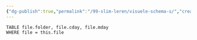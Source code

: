 ```yaml
---
{"dg-publish":true,"permalink":"/99-slim-leren/visuele-schema-s/","created":"2025-03-13T10:17:52.924+01:00","updated":"2025-03-13T11:19:08.332+01:00"}
---
```


``` dataview
TABLE file.folder, file.cday, file.mday
WHERE file = this.file
```
<style> .container {font-family: sans-serif; text-align: center;} .button-wrapper button {z-index: 1;height: 40px; width: 100px; margin: 10px;padding: 5px;} .excalidraw .App-menu_top .buttonList { display: flex;} .excalidraw-wrapper { height: 800px; margin: 50px; position: relative;} :root[dir="ltr"] .excalidraw .layer-ui__wrapper .zen-mode-transition.App-menu_bottom--transition-left {transform: none;} </style><script src="https://cdn.jsdelivr.net/npm/react@17/umd/react.production.min.js"></script><script src="https://cdn.jsdelivr.net/npm/react-dom@17/umd/react-dom.production.min.js"></script><script type="text/javascript" src="https://cdn.jsdelivr.net/npm/@excalidraw/excalidraw@0/dist/excalidraw.production.min.js"></script><div id="Drawing_2025-03-13_1020.38.excalidraw.md1"></div><script>(function(){const InitialData={"type":"excalidraw","version":2,"source":"https://github.com/zsviczian/obsidian-excalidraw-plugin/releases/tag/2.8.3","elements":[{"id":"ElZB5f3x4llQ-mODspaz1","type":"line","x":-418.5,"y":-240.59375,"width":800,"height":8,"angle":0,"strokeColor":"#1e1e1e","backgroundColor":"transparent","fillStyle":"solid","strokeWidth":2,"strokeStyle":"solid","roughness":1,"opacity":100,"groupIds":[],"frameId":null,"index":"a0","roundness":{"type":2},"seed":885274155,"version":149,"versionNonce":20077509,"isDeleted":false,"boundElements":null,"updated":1741857744756,"link":null,"locked":false,"points":[[0,0],[800,8]],"lastCommittedPoint":null,"startBinding":null,"endBinding":null,"startArrowhead":null,"endArrowhead":null},{"id":"aMv6GolJ0O2Vq8wg04HEv","type":"line","x":-335.5,"y":-239.59375,"width":3,"height":56,"angle":0,"strokeColor":"#1e1e1e","backgroundColor":"transparent","fillStyle":"solid","strokeWidth":2,"strokeStyle":"solid","roughness":1,"opacity":100,"groupIds":[],"frameId":null,"index":"a1","roundness":{"type":2},"seed":1616681765,"version":16,"versionNonce":1214473765,"isDeleted":false,"boundElements":null,"updated":1741857765124,"link":null,"locked":false,"points":[[0,0],[-3,-56]],"lastCommittedPoint":null,"startBinding":null,"endBinding":null,"startArrowhead":null,"endArrowhead":null},{"id":"gs_4dFq6Kgf_EiS15-rbx","type":"line","x":-200.5,"y":-236.59375,"width":2,"height":78,"angle":0,"strokeColor":"#1e1e1e","backgroundColor":"transparent","fillStyle":"solid","strokeWidth":2,"strokeStyle":"solid","roughness":1,"opacity":100,"groupIds":[],"frameId":null,"index":"a2","roundness":{"type":2},"seed":96295301,"version":33,"versionNonce":1515796299,"isDeleted":false,"boundElements":null,"updated":1741857771024,"link":null,"locked":false,"points":[[0,0],[-2,-78]],"lastCommittedPoint":null,"startBinding":null,"endBinding":null,"startArrowhead":null,"endArrowhead":null},{"id":"n0H9KME-GVTWUby5y_TR5","type":"line","x":16.5,"y":-236.59375,"width":1,"height":47,"angle":0,"strokeColor":"#1e1e1e","backgroundColor":"transparent","fillStyle":"solid","strokeWidth":2,"strokeStyle":"solid","roughness":1,"opacity":100,"groupIds":[],"frameId":null,"index":"a3","roundness":{"type":2},"seed":2020218347,"version":22,"versionNonce":299564747,"isDeleted":false,"boundElements":null,"updated":1741857775124,"link":null,"locked":false,"points":[[0,0],[-1,-47]],"lastCommittedPoint":null,"startBinding":null,"endBinding":null,"startArrowhead":null,"endArrowhead":null},{"id":"DMqW-SEkgPmnFFIGJa0aI","type":"line","x":190.5,"y":-232.59375,"width":3,"height":86,"angle":0,"strokeColor":"#1e1e1e","backgroundColor":"transparent","fillStyle":"solid","strokeWidth":2,"strokeStyle":"solid","roughness":1,"opacity":100,"groupIds":[],"frameId":null,"index":"a4","roundness":{"type":2},"seed":2068245867,"version":82,"versionNonce":610607371,"isDeleted":false,"boundElements":null,"updated":1741857782124,"link":null,"locked":false,"points":[[0,0],[-3,-86]],"lastCommittedPoint":null,"startBinding":null,"endBinding":null,"startArrowhead":null,"endArrowhead":null},{"id":"mm4Q3yT8Cr6cUrhJzGjYT","type":"line","x":333.5,"y":-233.59375,"width":3,"height":114,"angle":0,"strokeColor":"#1e1e1e","backgroundColor":"transparent","fillStyle":"solid","strokeWidth":2,"strokeStyle":"solid","roughness":1,"opacity":100,"groupIds":[],"frameId":null,"index":"a5","roundness":{"type":2},"seed":1959970731,"version":54,"versionNonce":124146315,"isDeleted":false,"boundElements":null,"updated":1741857785825,"link":null,"locked":false,"points":[[0,0],[-3,-114]],"lastCommittedPoint":null,"startBinding":null,"endBinding":null,"startArrowhead":null,"endArrowhead":null},{"id":"NoMp_XJcno2FdDnA7lvRu","type":"arrow","x":379.5,"y":-231.59375,"width":20,"height":0,"angle":0,"strokeColor":"#1e1e1e","backgroundColor":"transparent","fillStyle":"solid","strokeWidth":2,"strokeStyle":"solid","roughness":1,"opacity":100,"groupIds":[],"frameId":null,"index":"a7","roundness":{"type":2},"seed":979284651,"version":12,"versionNonce":1693546091,"isDeleted":false,"boundElements":null,"updated":1741857813541,"link":null,"locked":false,"points":[[0,0],[20,0]],"lastCommittedPoint":null,"startBinding":null,"endBinding":null,"startArrowhead":null,"endArrowhead":"arrow","elbowed":false},{"id":"VODS1s5f","type":"text","x":-367.5,"y":-322.59375,"width":60.719940185546875,"height":25,"angle":0,"strokeColor":"#1e1e1e","backgroundColor":"transparent","fillStyle":"solid","strokeWidth":2,"strokeStyle":"solid","roughness":1,"opacity":100,"groupIds":[],"frameId":null,"index":"a9","roundness":null,"seed":414068549,"version":26,"versionNonce":1742741995,"isDeleted":false,"boundElements":null,"updated":1741857875824,"link":null,"locked":false,"text":"stap 1","rawText":"stap 1","fontSize":20,"fontFamily":5,"textAlign":"left","verticalAlign":"top","containerId":null,"originalText":"stap 1","autoResize":true,"lineHeight":1.25},{"id":"JbuYMb56","type":"text","x":-243.85997009277344,"y":-351.09375,"width":66.17994689941406,"height":25,"angle":0,"strokeColor":"#1e1e1e","backgroundColor":"transparent","fillStyle":"solid","strokeWidth":2,"strokeStyle":"solid","roughness":1,"opacity":100,"groupIds":[],"frameId":null,"index":"aB","roundness":null,"seed":643515851,"version":32,"versionNonce":638441323,"isDeleted":false,"boundElements":[],"updated":1741857917706,"link":null,"locked":false,"text":"stap 2","rawText":"stap 2","fontSize":20,"fontFamily":5,"textAlign":"left","verticalAlign":"top","containerId":null,"originalText":"stap 2","autoResize":true,"lineHeight":1.25},{"id":"Z4ZeOHoW","type":"text","x":-18.859970092773438,"y":-318.09375,"width":64.33993530273438,"height":25,"angle":0,"strokeColor":"#1e1e1e","backgroundColor":"transparent","fillStyle":"solid","strokeWidth":2,"strokeStyle":"solid","roughness":1,"opacity":100,"groupIds":[],"frameId":null,"index":"aD","roundness":null,"seed":1390622181,"version":39,"versionNonce":649387589,"isDeleted":false,"boundElements":[],"updated":1741857922739,"link":null,"locked":false,"text":"stap 3","rawText":"stap 3","fontSize":20,"fontFamily":5,"textAlign":"left","verticalAlign":"top","containerId":null,"originalText":"stap 3","autoResize":true,"lineHeight":1.25},{"id":"N90xvrM2","type":"text","x":151.14002990722656,"y":-356.09375,"width":63.87992858886719,"height":25,"angle":0,"strokeColor":"#1e1e1e","backgroundColor":"transparent","fillStyle":"solid","strokeWidth":2,"strokeStyle":"solid","roughness":1,"opacity":100,"groupIds":[],"frameId":null,"index":"aF","roundness":null,"seed":260766059,"version":45,"versionNonce":1691006731,"isDeleted":false,"boundElements":[],"updated":1741857930123,"link":null,"locked":false,"text":"stap 4","rawText":"stap 4","fontSize":20,"fontFamily":5,"textAlign":"left","verticalAlign":"top","containerId":null,"originalText":"stap 4","autoResize":true,"lineHeight":1.25},{"id":"7HD0UzXm","type":"text","x":297.14002990722656,"y":-380.09375,"width":64.53993225097656,"height":25,"angle":0,"strokeColor":"#1e1e1e","backgroundColor":"transparent","fillStyle":"solid","strokeWidth":2,"strokeStyle":"solid","roughness":1,"opacity":100,"groupIds":[],"frameId":null,"index":"aH","roundness":null,"seed":1840304075,"version":42,"versionNonce":272046245,"isDeleted":false,"boundElements":[],"updated":1741857943276,"link":null,"locked":false,"text":"stap 5","rawText":"stap 5","fontSize":20,"fontFamily":5,"textAlign":"left","verticalAlign":"top","containerId":null,"originalText":"stap 5","autoResize":true,"lineHeight":1.25},{"id":"jO2MHjgP","type":"text","x":-410.5,"y":-217.59375,"width":197.37982177734375,"height":25,"angle":0,"strokeColor":"#1e1e1e","backgroundColor":"transparent","fillStyle":"solid","strokeWidth":2,"strokeStyle":"solid","roughness":1,"opacity":100,"groupIds":[],"frameId":null,"index":"aJ","roundness":null,"seed":2108355429,"version":26,"versionNonce":1184980677,"isDeleted":false,"boundElements":null,"updated":1741858433577,"link":null,"locked":false,"text":"tijdlijn: eerst en dan","rawText":"tijdlijn: eerst en dan","fontSize":20,"fontFamily":5,"textAlign":"left","verticalAlign":"top","containerId":null,"originalText":"tijdlijn: eerst en dan","autoResize":true,"lineHeight":1.25},{"id":"yJheRbMR7kzxA9UC6064B","type":"ellipse","x":-378.5,"y":-135.59375,"width":166,"height":162,"angle":0,"strokeColor":"#1e1e1e","backgroundColor":"transparent","fillStyle":"solid","strokeWidth":2,"strokeStyle":"solid","roughness":1,"opacity":100,"groupIds":[],"frameId":null,"index":"aK","roundness":{"type":2},"seed":1940169701,"version":103,"versionNonce":1490868939,"isDeleted":false,"boundElements":null,"updated":1741857969042,"link":null,"locked":false},{"id":"JJvx6Yp42t0oNmbIh6sSs","type":"ellipse","x":-291.5,"y":-136.59375,"width":166,"height":162,"angle":0,"strokeColor":"#1e1e1e","backgroundColor":"transparent","fillStyle":"solid","strokeWidth":2,"strokeStyle":"solid","roughness":1,"opacity":100,"groupIds":[],"frameId":null,"index":"aL","roundness":{"type":2},"seed":245462565,"version":155,"versionNonce":27761131,"isDeleted":false,"boundElements":[],"updated":1741857979341,"link":null,"locked":false},{"id":"mTATrVQV","type":"text","x":-331.5,"y":48.40625,"width":128.09988403320312,"height":75,"angle":0,"strokeColor":"#1e1e1e","backgroundColor":"transparent","fillStyle":"solid","strokeWidth":2,"strokeStyle":"solid","roughness":1,"opacity":100,"groupIds":[],"frameId":null,"index":"aM","roundness":null,"seed":468998955,"version":53,"versionNonce":187137099,"isDeleted":false,"boundElements":null,"updated":1741858382452,"link":null,"locked":false,"text":"venn diagram:\ngelijk en\nverschillend","rawText":"venn diagram: gelijk en verschillend","fontSize":20,"fontFamily":5,"textAlign":"left","verticalAlign":"top","containerId":null,"originalText":"venn diagram: gelijk en verschillend","autoResize":false,"lineHeight":1.25},{"id":"7UPzc1JG","type":"text","x":-332.5,"y":-58.59375,"width":12,"height":25,"angle":0,"strokeColor":"#1e1e1e","backgroundColor":"transparent","fillStyle":"solid","strokeWidth":2,"strokeStyle":"solid","roughness":1,"opacity":100,"groupIds":[],"frameId":null,"index":"aN","roundness":null,"seed":868427051,"version":4,"versionNonce":2013139211,"isDeleted":false,"boundElements":null,"updated":1741858012320,"link":null,"locked":false,"text":"a","rawText":"a","fontSize":20,"fontFamily":5,"textAlign":"left","verticalAlign":"top","containerId":null,"originalText":"a","autoResize":true,"lineHeight":1.25},{"id":"N36SQjpf","type":"text","x":-176.5,"y":-50.59375,"width":12,"height":25,"angle":0,"strokeColor":"#1e1e1e","backgroundColor":"transparent","fillStyle":"solid","strokeWidth":2,"strokeStyle":"solid","roughness":1,"opacity":100,"groupIds":[],"frameId":null,"index":"aO","roundness":null,"seed":1479510603,"version":4,"versionNonce":716900907,"isDeleted":false,"boundElements":null,"updated":1741858021683,"link":null,"locked":false,"text":"b","rawText":"b","fontSize":20,"fontFamily":5,"textAlign":"left","verticalAlign":"top","containerId":null,"originalText":"b","autoResize":true,"lineHeight":1.25},{"id":"vf618yZw","type":"text","x":-250.5,"y":-86.59375,"width":12,"height":25,"angle":0,"strokeColor":"#1e1e1e","backgroundColor":"transparent","fillStyle":"solid","strokeWidth":2,"strokeStyle":"solid","roughness":1,"opacity":100,"groupIds":[],"frameId":null,"index":"aP","roundness":null,"seed":1019591013,"version":6,"versionNonce":1210858053,"isDeleted":false,"boundElements":null,"updated":1741858033681,"link":null,"locked":false,"text":"a","rawText":"a","fontSize":20,"fontFamily":5,"textAlign":"left","verticalAlign":"top","containerId":null,"originalText":"a","autoResize":true,"lineHeight":1.25},{"id":"v6jPzrWm","type":"text","x":-266.5,"y":-55.59375,"width":21.259979248046875,"height":25,"angle":0,"strokeColor":"#1e1e1e","backgroundColor":"transparent","fillStyle":"solid","strokeWidth":2,"strokeStyle":"solid","roughness":1,"opacity":100,"groupIds":[],"frameId":null,"index":"aQ","roundness":null,"seed":429304229,"version":12,"versionNonce":973527173,"isDeleted":false,"boundElements":null,"updated":1741858053492,"link":null,"locked":false,"text":"en","rawText":"en","fontSize":20,"fontFamily":5,"textAlign":"left","verticalAlign":"top","containerId":null,"originalText":"en","autoResize":true,"lineHeight":1.25},{"id":"sMusfrwt","type":"text","x":-253.5,"y":-19.59375,"width":22,"height":25,"angle":0,"strokeColor":"#1e1e1e","backgroundColor":"transparent","fillStyle":"solid","strokeWidth":2,"strokeStyle":"solid","roughness":1,"opacity":100,"groupIds":[],"frameId":null,"index":"aR","roundness":null,"seed":204215371,"version":7,"versionNonce":646375083,"isDeleted":false,"boundElements":null,"updated":1741858049659,"link":null,"locked":false,"text":"b","rawText":"b","fontSize":20,"fontFamily":5,"textAlign":"left","verticalAlign":"top","containerId":null,"originalText":"b","autoResize":false,"lineHeight":1.25},{"id":"gHy1-JvJ1Zra0R6bXMB5p","type":"line","x":112.5,"y":-125.59375,"width":244,"height":2,"angle":0,"strokeColor":"#1e1e1e","backgroundColor":"transparent","fillStyle":"solid","strokeWidth":2,"strokeStyle":"solid","roughness":1,"opacity":100,"groupIds":[],"frameId":null,"index":"aS","roundness":{"type":2},"seed":1748223883,"version":127,"versionNonce":1689424965,"isDeleted":false,"boundElements":null,"updated":1741858087392,"link":null,"locked":false,"points":[[0,0],[128,1],[244,2]],"lastCommittedPoint":null,"startBinding":null,"endBinding":null,"startArrowhead":null,"endArrowhead":null},{"id":"lAo6XKXS6fopJJiWhDVXt","type":"line","x":231.5,"y":-123.59375,"width":0,"height":205,"angle":0,"strokeColor":"#1e1e1e","backgroundColor":"transparent","fillStyle":"solid","strokeWidth":2,"strokeStyle":"solid","roughness":1,"opacity":100,"groupIds":[],"frameId":null,"index":"aT","roundness":{"type":2},"seed":1212269477,"version":74,"versionNonce":236292229,"isDeleted":false,"boundElements":null,"updated":1741858093840,"link":null,"locked":false,"points":[[0,0],[0,205]],"lastCommittedPoint":null,"startBinding":null,"endBinding":null,"startArrowhead":null,"endArrowhead":null},{"id":"20iOGgS6","type":"text","x":154.5,"y":-147.59375,"width":38.13996887207031,"height":25,"angle":0,"strokeColor":"#1e1e1e","backgroundColor":"transparent","fillStyle":"solid","strokeWidth":2,"strokeStyle":"solid","roughness":1,"opacity":100,"groupIds":[],"frameId":null,"index":"aU","roundness":null,"seed":1128983787,"version":7,"versionNonce":105968517,"isDeleted":false,"boundElements":null,"updated":1741858112376,"link":null,"locked":false,"text":"niet","rawText":"niet","fontSize":20,"fontFamily":5,"textAlign":"left","verticalAlign":"top","containerId":null,"originalText":"niet","autoResize":true,"lineHeight":1.25},{"id":"kWZWdaiy","type":"text","x":292.5,"y":-149.59375,"width":29.0999755859375,"height":25,"angle":0,"strokeColor":"#1e1e1e","backgroundColor":"transparent","fillStyle":"solid","strokeWidth":2,"strokeStyle":"solid","roughness":1,"opacity":100,"groupIds":[],"frameId":null,"index":"aX","roundness":null,"seed":1278303877,"version":6,"versionNonce":2062674283,"isDeleted":false,"boundElements":null,"updated":1741858121608,"link":null,"locked":false,"text":"wel","rawText":"wel","fontSize":20,"fontFamily":5,"textAlign":"left","verticalAlign":"top","containerId":null,"originalText":"wel","autoResize":true,"lineHeight":1.25},{"id":"OAAYH38c","type":"text","x":136.5,"y":88.40625,"width":213.1798095703125,"height":25,"angle":0,"strokeColor":"#1e1e1e","backgroundColor":"transparent","fillStyle":"solid","strokeWidth":2,"strokeStyle":"solid","roughness":1,"opacity":100,"groupIds":[],"frameId":null,"index":"aY","roundness":null,"seed":57115659,"version":27,"versionNonce":1453822475,"isDeleted":false,"boundElements":null,"updated":1741858402302,"link":null,"locked":false,"text":"T-kaart: welles nietes","rawText":"T-kaart: welles nietes","fontSize":20,"fontFamily":5,"textAlign":"left","verticalAlign":"top","containerId":null,"originalText":"T-kaart: welles nietes","autoResize":true,"lineHeight":1.25},{"id":"aI1fRU3FKuM7IyY-6ELR-","type":"arrow","x":-366.5,"y":323.40625,"width":712,"height":3,"angle":0,"strokeColor":"#1e1e1e","backgroundColor":"transparent","fillStyle":"solid","strokeWidth":2,"strokeStyle":"solid","roughness":1,"opacity":100,"groupIds":[],"frameId":null,"index":"aa","roundness":{"type":2},"seed":1643990059,"version":130,"versionNonce":1292809931,"isDeleted":false,"boundElements":null,"updated":1741858167176,"link":null,"locked":false,"points":[[0,0],[712,3]],"lastCommittedPoint":null,"startBinding":null,"endBinding":null,"startArrowhead":null,"endArrowhead":"arrow","elbowed":false},{"id":"HejSiabGj2FIKTumb5Xlo","type":"line","x":-307.5,"y":229.40625,"width":90,"height":98,"angle":0,"strokeColor":"#1e1e1e","backgroundColor":"transparent","fillStyle":"solid","strokeWidth":2,"strokeStyle":"solid","roughness":1,"opacity":100,"groupIds":[],"frameId":null,"index":"ab","roundness":{"type":2},"seed":121873771,"version":63,"versionNonce":1418550117,"isDeleted":false,"boundElements":null,"updated":1741858177392,"link":null,"locked":false,"points":[[0,0],[90,98]],"lastCommittedPoint":null,"startBinding":null,"endBinding":null,"startArrowhead":null,"endArrowhead":null},{"id":"OkkzjRy_urBIuMkCn1kIK","type":"line","x":-148.24805254898968,"y":228.78733612071724,"width":90,"height":98,"angle":0,"strokeColor":"#1e1e1e","backgroundColor":"transparent","fillStyle":"solid","strokeWidth":2,"strokeStyle":"solid","roughness":1,"opacity":100,"groupIds":[],"frameId":null,"index":"ac","roundness":{"type":2},"seed":984971653,"version":108,"versionNonce":645596875,"isDeleted":false,"boundElements":[],"updated":1741858234276,"link":null,"locked":false,"points":[[0,0],[90,98]],"lastCommittedPoint":null,"startBinding":null,"endBinding":null,"startArrowhead":null,"endArrowhead":null},{"id":"HrD2UoheiaH7OX2kRLCwk","type":"line","x":-9.248052548989676,"y":224.78733612071724,"width":90,"height":98,"angle":0,"strokeColor":"#1e1e1e","backgroundColor":"transparent","fillStyle":"solid","strokeWidth":2,"strokeStyle":"solid","roughness":1,"opacity":100,"groupIds":[],"frameId":null,"index":"ad","roundness":{"type":2},"seed":868010917,"version":87,"versionNonce":951513611,"isDeleted":false,"boundElements":[],"updated":1741858208991,"link":null,"locked":false,"points":[[0,0],[90,98]],"lastCommittedPoint":null,"startBinding":null,"endBinding":null,"startArrowhead":null,"endArrowhead":null},{"id":"QX5pu25RxxCINKa2ZjjB5","type":"line","x":172.75194745101032,"y":227.78733612071724,"width":90,"height":98,"angle":0,"strokeColor":"#1e1e1e","backgroundColor":"transparent","fillStyle":"solid","strokeWidth":2,"strokeStyle":"solid","roughness":1,"opacity":100,"groupIds":[],"frameId":null,"index":"ae","roundness":{"type":2},"seed":100651461,"version":82,"versionNonce":1956596139,"isDeleted":false,"boundElements":[],"updated":1741858200227,"link":null,"locked":false,"points":[[0,0],[90,98]],"lastCommittedPoint":null,"startBinding":null,"endBinding":null,"startArrowhead":null,"endArrowhead":null},{"id":"-vkP0NN_Tsq2fFNP831SN","type":"line","x":-215.5,"y":328.40625,"width":97,"height":83,"angle":0,"strokeColor":"#1e1e1e","backgroundColor":"transparent","fillStyle":"solid","strokeWidth":2,"strokeStyle":"solid","roughness":1,"opacity":100,"groupIds":[],"frameId":null,"index":"af","roundness":{"type":2},"seed":250522309,"version":78,"versionNonce":1828236485,"isDeleted":false,"boundElements":null,"updated":1741858269243,"link":null,"locked":false,"points":[[0,0],[-97,83]],"lastCommittedPoint":null,"startBinding":null,"endBinding":null,"startArrowhead":null,"endArrowhead":null},{"id":"MEVmjQqGbBSbEOAguqe1P","type":"line","x":-55.99537411986854,"y":325.8783810023219,"width":97,"height":83,"angle":0,"strokeColor":"#1e1e1e","backgroundColor":"transparent","fillStyle":"solid","strokeWidth":2,"strokeStyle":"solid","roughness":1,"opacity":100,"groupIds":[],"frameId":null,"index":"ag","roundness":{"type":2},"seed":1668138725,"version":95,"versionNonce":1813991691,"isDeleted":false,"boundElements":[],"updated":1741858308226,"link":null,"locked":false,"points":[[0,0],[-97,83]],"lastCommittedPoint":null,"startBinding":null,"endBinding":null,"startArrowhead":null,"endArrowhead":null},{"id":"VU8sYXwslhzTq5RocSWpl","type":"line","x":80.00462588013147,"y":328.8783810023219,"width":97,"height":83,"angle":0,"strokeColor":"#1e1e1e","backgroundColor":"transparent","fillStyle":"solid","strokeWidth":2,"strokeStyle":"solid","roughness":1,"opacity":100,"groupIds":[],"frameId":null,"index":"ah","roundness":{"type":2},"seed":48228811,"version":98,"versionNonce":268419877,"isDeleted":false,"boundElements":[],"updated":1741858301192,"link":null,"locked":false,"points":[[0,0],[-97,83]],"lastCommittedPoint":null,"startBinding":null,"endBinding":null,"startArrowhead":null,"endArrowhead":null},{"id":"PNsa-G6VPhwOQ4BZ-V_hS","type":"line","x":264.00462588013147,"y":325.8783810023219,"width":97,"height":83,"angle":0,"strokeColor":"#1e1e1e","backgroundColor":"transparent","fillStyle":"solid","strokeWidth":2,"strokeStyle":"solid","roughness":1,"opacity":100,"groupIds":[],"frameId":null,"index":"ai","roundness":{"type":2},"seed":1753061803,"version":92,"versionNonce":2076601093,"isDeleted":false,"boundElements":[],"updated":1741858289874,"link":null,"locked":false,"points":[[0,0],[-97,83]],"lastCommittedPoint":null,"startBinding":null,"endBinding":null,"startArrowhead":null,"endArrowhead":null},{"id":"7WgbQnok","type":"text","x":-355.5,"y":437.40625,"width":348.2996520996094,"height":25,"angle":0,"strokeColor":"#1e1e1e","backgroundColor":"transparent","fillStyle":"solid","strokeWidth":2,"strokeStyle":"solid","roughness":1,"opacity":100,"groupIds":[],"frameId":null,"index":"aj","roundness":null,"seed":939912325,"version":38,"versionNonce":2124058475,"isDeleted":false,"boundElements":null,"updated":1741858350274,"link":null,"locked":false,"text":"visgraatdiagram: oorzaken en gevolg","rawText":"visgraatdiagram: oorzaken en gevolg","fontSize":20,"fontFamily":5,"textAlign":"left","verticalAlign":"top","containerId":null,"originalText":"visgraatdiagram: oorzaken en gevolg","autoResize":true,"lineHeight":1.25},{"id":"cganM7YZbClp306g9n-TM","type":"rectangle","x":-165.5,"y":519.40625,"width":307,"height":48,"angle":0,"strokeColor":"#1e1e1e","backgroundColor":"transparent","fillStyle":"solid","strokeWidth":2,"strokeStyle":"solid","roughness":1,"opacity":100,"groupIds":[],"frameId":null,"index":"am","roundness":{"type":3},"seed":1761785131,"version":117,"versionNonce":1000666987,"isDeleted":false,"boundElements":[{"type":"text","id":"YBW5GR2n"}],"updated":1741858751800,"link":null,"locked":false},{"id":"YBW5GR2n","type":"text","x":-38.66996765136719,"y":530.90625,"width":53.339935302734375,"height":25,"angle":0,"strokeColor":"#1e1e1e","backgroundColor":"transparent","fillStyle":"solid","strokeWidth":2,"strokeStyle":"solid","roughness":1,"opacity":100,"groupIds":[],"frameId":null,"index":"amV","roundness":null,"seed":168541541,"version":8,"versionNonce":320620645,"isDeleted":false,"boundElements":null,"updated":1741858759907,"link":null,"locked":false,"text":"start","rawText":"start","fontSize":20,"fontFamily":5,"textAlign":"center","verticalAlign":"middle","containerId":"cganM7YZbClp306g9n-TM","originalText":"start","autoResize":true,"lineHeight":1.25},{"id":"ogScas84q0Q8811iBbRgg","type":"line","x":-14.5,"y":567.40625,"width":0,"height":51,"angle":0,"strokeColor":"#1e1e1e","backgroundColor":"transparent","fillStyle":"solid","strokeWidth":2,"strokeStyle":"solid","roughness":1,"opacity":100,"groupIds":[],"frameId":null,"index":"an","roundness":{"type":2},"seed":1590215691,"version":34,"versionNonce":663344299,"isDeleted":false,"boundElements":null,"updated":1741858530193,"link":null,"locked":false,"points":[[0,0],[0,51]],"lastCommittedPoint":null,"startBinding":null,"endBinding":null,"startArrowhead":null,"endArrowhead":null},{"id":"Mv63MZ5orhGMXbP6EE_uX","type":"diamond","x":-91.5,"y":614.40625,"width":150,"height":76,"angle":0,"strokeColor":"#1e1e1e","backgroundColor":"transparent","fillStyle":"solid","strokeWidth":2,"strokeStyle":"solid","roughness":1,"opacity":100,"groupIds":[],"frameId":null,"index":"ao","roundness":{"type":2},"seed":73402187,"version":156,"versionNonce":1029560075,"isDeleted":false,"boundElements":[{"type":"text","id":"J2Lgn8yS"}],"updated":1741858759926,"link":null,"locked":false},{"id":"J2Lgn8yS","type":"text","x":-30.009994506835938,"y":639.90625,"width":27.019989013671875,"height":25,"angle":0,"strokeColor":"#1e1e1e","backgroundColor":"transparent","fillStyle":"solid","strokeWidth":2,"strokeStyle":"solid","roughness":1,"opacity":100,"groupIds":[],"frameId":null,"index":"aoV","roundness":null,"seed":1134556101,"version":6,"versionNonce":1775868933,"isDeleted":false,"boundElements":null,"updated":1741858763828,"link":null,"locked":false,"text":"als","rawText":"als","fontSize":20,"fontFamily":5,"textAlign":"center","verticalAlign":"middle","containerId":"Mv63MZ5orhGMXbP6EE_uX","originalText":"als","autoResize":true,"lineHeight":1.25},{"id":"-CCwb5R8463Y367t9CUWQ","type":"line","x":-87.5,"y":654.40625,"width":63,"height":0,"angle":0,"strokeColor":"#1e1e1e","backgroundColor":"transparent","fillStyle":"solid","strokeWidth":2,"strokeStyle":"solid","roughness":1,"opacity":100,"groupIds":[],"frameId":null,"index":"ap","roundness":{"type":2},"seed":1511266571,"version":54,"versionNonce":422814955,"isDeleted":false,"boundElements":null,"updated":1741858601692,"link":null,"locked":false,"points":[[0,0],[-63,0]],"lastCommittedPoint":null,"startBinding":null,"endBinding":null,"startArrowhead":null,"endArrowhead":null},{"id":"dNWBOw49DdQVXNJoIUivD","type":"line","x":-150.5,"y":655.40625,"width":3,"height":82,"angle":0,"strokeColor":"#1e1e1e","backgroundColor":"transparent","fillStyle":"solid","strokeWidth":2,"strokeStyle":"solid","roughness":1,"opacity":100,"groupIds":[],"frameId":null,"index":"aq","roundness":{"type":2},"seed":2028326795,"version":52,"versionNonce":77690827,"isDeleted":false,"boundElements":null,"updated":1741858614308,"link":null,"locked":false,"points":[[0,0],[3,82]],"lastCommittedPoint":null,"startBinding":null,"endBinding":null,"startArrowhead":null,"endArrowhead":null},{"id":"OB3pzQyhjSW6MIMuGxlER","type":"line","x":56.5,"y":656.40625,"width":164,"height":0,"angle":0,"strokeColor":"#1e1e1e","backgroundColor":"transparent","fillStyle":"solid","strokeWidth":2,"strokeStyle":"solid","roughness":1,"opacity":100,"groupIds":[],"frameId":null,"index":"ar","roundness":{"type":2},"seed":279996709,"version":91,"versionNonce":134570309,"isDeleted":false,"boundElements":null,"updated":1741858700627,"link":null,"locked":false,"points":[[0,0],[164,0]],"lastCommittedPoint":null,"startBinding":null,"endBinding":null,"startArrowhead":null,"endArrowhead":null},{"id":"pABhVkmARcLonQZ9exl_h","type":"line","x":221.5,"y":658.40625,"width":0,"height":154,"angle":0,"strokeColor":"#1e1e1e","backgroundColor":"transparent","fillStyle":"solid","strokeWidth":2,"strokeStyle":"solid","roughness":1,"opacity":100,"groupIds":[],"frameId":null,"index":"as","roundness":{"type":2},"seed":1907552421,"version":77,"versionNonce":76337131,"isDeleted":false,"boundElements":null,"updated":1741858707808,"link":null,"locked":false,"points":[[0,0],[0,154]],"lastCommittedPoint":null,"startBinding":null,"endBinding":null,"startArrowhead":null,"endArrowhead":null},{"id":"lOxBZcSzEpIFp7G_8MD2c","type":"rectangle","x":-246.5,"y":743.40625,"width":196,"height":73,"angle":0,"strokeColor":"#1e1e1e","backgroundColor":"transparent","fillStyle":"solid","strokeWidth":2,"strokeStyle":"solid","roughness":1,"opacity":100,"groupIds":[],"frameId":null,"index":"at","roundness":{"type":3},"seed":367106699,"version":98,"versionNonce":1320181541,"isDeleted":false,"boundElements":[{"type":"text","id":"8vgac4i8"}],"updated":1741858782210,"link":null,"locked":false},{"id":"8vgac4i8","type":"text","x":-176.3299789428711,"y":767.40625,"width":55.65995788574219,"height":25,"angle":0,"strokeColor":"#1e1e1e","backgroundColor":"transparent","fillStyle":"solid","strokeWidth":2,"strokeStyle":"solid","roughness":1,"opacity":100,"groupIds":[],"frameId":null,"index":"atV","roundness":null,"seed":266332939,"version":11,"versionNonce":327266277,"isDeleted":false,"boundElements":null,"updated":1741858804322,"link":null,"locked":false,"text":"dan A","rawText":"dan A","fontSize":20,"fontFamily":5,"textAlign":"center","verticalAlign":"middle","containerId":"lOxBZcSzEpIFp7G_8MD2c","originalText":"dan A","autoResize":true,"lineHeight":1.25},{"id":"Bdx139oevL72-KIDNao5I","type":"rectangle","x":60.5,"y":813.40625,"width":323,"height":62,"angle":0,"strokeColor":"#1e1e1e","backgroundColor":"transparent","fillStyle":"solid","strokeWidth":2,"strokeStyle":"solid","roughness":1,"opacity":100,"groupIds":[],"frameId":null,"index":"au","roundness":{"type":3},"seed":1788384971,"version":109,"versionNonce":1206831813,"isDeleted":false,"boundElements":[{"type":"text","id":"Yp91sjed"}],"updated":1741858787542,"link":null,"locked":false},{"id":"Yp91sjed","type":"text","x":193.3200225830078,"y":831.90625,"width":57.359954833984375,"height":25,"angle":0,"strokeColor":"#1e1e1e","backgroundColor":"transparent","fillStyle":"solid","strokeWidth":2,"strokeStyle":"solid","roughness":1,"opacity":100,"groupIds":[],"frameId":null,"index":"auV","roundness":null,"seed":1643369835,"version":9,"versionNonce":897085643,"isDeleted":false,"boundElements":null,"updated":1741858815662,"link":null,"locked":false,"text":"dan B","rawText":"dan B","fontSize":20,"fontFamily":5,"textAlign":"center","verticalAlign":"middle","containerId":"Bdx139oevL72-KIDNao5I","originalText":"dan B","autoResize":true,"lineHeight":1.25},{"id":"4i1DtzMx","type":"text","x":-132.5,"y":632.40625,"width":20.55999755859375,"height":25,"angle":0,"strokeColor":"#1e1e1e","backgroundColor":"transparent","fillStyle":"solid","strokeWidth":2,"strokeStyle":"solid","roughness":1,"opacity":100,"groupIds":[],"frameId":null,"index":"av","roundness":null,"seed":1790038885,"version":7,"versionNonce":1503393067,"isDeleted":false,"boundElements":null,"updated":1741858771164,"link":null,"locked":false,"text":"ja","rawText":"ja","fontSize":20,"fontFamily":5,"textAlign":"left","verticalAlign":"top","containerId":null,"originalText":"ja","autoResize":true,"lineHeight":1.25},{"id":"FvlcDgyw","type":"text","x":116.5,"y":632.40625,"width":33.259979248046875,"height":25,"angle":0,"strokeColor":"#1e1e1e","backgroundColor":"transparent","fillStyle":"solid","strokeWidth":2,"strokeStyle":"solid","roughness":1,"opacity":100,"groupIds":[],"frameId":null,"index":"az","roundness":null,"seed":1727173669,"version":8,"versionNonce":1345007723,"isDeleted":false,"boundElements":null,"updated":1741858782190,"link":null,"locked":false,"text":"nee","rawText":"nee","fontSize":20,"fontFamily":5,"textAlign":"left","verticalAlign":"top","containerId":null,"originalText":"nee","autoResize":true,"lineHeight":1.25},{"id":"RGm9uVEl","type":"text","x":-289.5,"y":869.40625,"width":236.9998016357422,"height":25,"angle":0,"strokeColor":"#1e1e1e","backgroundColor":"transparent","fillStyle":"solid","strokeWidth":2,"strokeStyle":"solid","roughness":1,"opacity":100,"groupIds":[],"frameId":null,"index":"b02","roundness":null,"seed":512805259,"version":29,"versionNonce":808626821,"isDeleted":false,"boundElements":null,"updated":1741859231617,"link":null,"locked":false,"text":"flowchart: keuzes maken","rawText":"flowchart: keuzes maken","fontSize":20,"fontFamily":5,"textAlign":"left","verticalAlign":"top","containerId":null,"originalText":"flowchart: keuzes maken","autoResize":true,"lineHeight":1.25},{"id":"WxlNP2BU7mG7AUbaR6DNu","type":"ellipse","x":-83.5,"y":961.40625,"width":144,"height":128,"angle":0,"strokeColor":"#1e1e1e","backgroundColor":"transparent","fillStyle":"solid","strokeWidth":2,"strokeStyle":"solid","roughness":1,"opacity":100,"groupIds":[],"frameId":null,"index":"b03","roundness":{"type":2},"seed":1452614149,"version":76,"versionNonce":1703694027,"isDeleted":false,"boundElements":[{"id":"GVexGm-y_3oA8QP-25vYM","type":"arrow"},{"id":"lJCYjAWrzBiLHJclWPVbI","type":"arrow"},{"type":"text","id":"jpHc82wZ"}],"updated":1741859038899,"link":null,"locked":false},{"id":"jpHc82wZ","type":"text","x":-15.681684888497827,"y":1013.1514160040609,"width":8.539993286132812,"height":25,"angle":0,"strokeColor":"#1e1e1e","backgroundColor":"transparent","fillStyle":"solid","strokeWidth":2,"strokeStyle":"solid","roughness":1,"opacity":100,"groupIds":[],"frameId":null,"index":"b03V","roundness":null,"seed":595419141,"version":6,"versionNonce":1112070213,"isDeleted":false,"boundElements":null,"updated":1741859043070,"link":null,"locked":false,"text":"1","rawText":"1","fontSize":20,"fontFamily":5,"textAlign":"center","verticalAlign":"middle","containerId":"WxlNP2BU7mG7AUbaR6DNu","originalText":"1","autoResize":true,"lineHeight":1.25},{"id":"m_9DS1CIeUAmzmgjOdLGq","type":"ellipse","x":136.5,"y":1073.40625,"width":144,"height":128,"angle":0,"strokeColor":"#1e1e1e","backgroundColor":"transparent","fillStyle":"solid","strokeWidth":2,"strokeStyle":"solid","roughness":1,"opacity":100,"groupIds":[],"frameId":null,"index":"b05","roundness":{"type":2},"seed":183489739,"version":116,"versionNonce":602534187,"isDeleted":false,"boundElements":[{"id":"GVexGm-y_3oA8QP-25vYM","type":"arrow"},{"id":"CtCIwN8WIaJJryWfBr1NC","type":"arrow"},{"type":"text","id":"UQhWztWt"}],"updated":1741859043090,"link":null,"locked":false},{"id":"UQhWztWt","type":"text","x":201.58831175456856,"y":1125.151416004061,"width":14,"height":25,"angle":0,"strokeColor":"#1e1e1e","backgroundColor":"transparent","fillStyle":"solid","strokeWidth":2,"strokeStyle":"solid","roughness":1,"opacity":100,"groupIds":[],"frameId":null,"index":"b05V","roundness":null,"seed":577734565,"version":6,"versionNonce":1331810981,"isDeleted":false,"boundElements":null,"updated":1741859046453,"link":null,"locked":false,"text":"2","rawText":"2","fontSize":20,"fontFamily":5,"textAlign":"center","verticalAlign":"middle","containerId":"m_9DS1CIeUAmzmgjOdLGq","originalText":"2","autoResize":true,"lineHeight":1.25},{"id":"9uTQVjOI5geu9hBCqurSu","type":"ellipse","x":-280.5,"y":1070.40625,"width":144,"height":128,"angle":0,"strokeColor":"#1e1e1e","backgroundColor":"transparent","fillStyle":"solid","strokeWidth":2,"strokeStyle":"solid","roughness":1,"opacity":100,"groupIds":[],"frameId":null,"index":"b06","roundness":{"type":2},"seed":175203499,"version":132,"versionNonce":1219636331,"isDeleted":false,"boundElements":[{"id":"qqb5shX9ub_M9U2EX4vG5","type":"arrow"},{"id":"lJCYjAWrzBiLHJclWPVbI","type":"arrow"},{"type":"text","id":"JbMZ00jL"}],"updated":1741859050507,"link":null,"locked":false},{"id":"JbMZ00jL","type":"text","x":-214.261679090158,"y":1122.151416004061,"width":11.699981689453125,"height":25,"angle":0,"strokeColor":"#1e1e1e","backgroundColor":"transparent","fillStyle":"solid","strokeWidth":2,"strokeStyle":"solid","roughness":1,"opacity":100,"groupIds":[],"frameId":null,"index":"b06V","roundness":null,"seed":1133492325,"version":6,"versionNonce":1555383141,"isDeleted":false,"boundElements":null,"updated":1741859058702,"link":null,"locked":false,"text":"4","rawText":"4","fontSize":20,"fontFamily":5,"textAlign":"center","verticalAlign":"middle","containerId":"9uTQVjOI5geu9hBCqurSu","originalText":"4","autoResize":true,"lineHeight":1.25},{"id":"13CquuzHWDX9g4DHdJwUH","type":"ellipse","x":-81.5,"y":1196.40625,"width":144,"height":128,"angle":0,"strokeColor":"#1e1e1e","backgroundColor":"transparent","fillStyle":"solid","strokeWidth":2,"strokeStyle":"solid","roughness":1,"opacity":100,"groupIds":[],"frameId":null,"index":"b07","roundness":{"type":2},"seed":671776907,"version":109,"versionNonce":623892683,"isDeleted":false,"boundElements":[{"id":"CtCIwN8WIaJJryWfBr1NC","type":"arrow"},{"id":"qqb5shX9ub_M9U2EX4vG5","type":"arrow"},{"type":"text","id":"9v5G1QVf"}],"updated":1741859046473,"link":null,"locked":false},{"id":"9v5G1QVf","type":"text","x":-15.491682447091577,"y":1248.151416004061,"width":12.159988403320312,"height":25,"angle":0,"strokeColor":"#1e1e1e","backgroundColor":"transparent","fillStyle":"solid","strokeWidth":2,"strokeStyle":"solid","roughness":1,"opacity":100,"groupIds":[],"frameId":null,"index":"b07V","roundness":null,"seed":1798977029,"version":6,"versionNonce":433070341,"isDeleted":false,"boundElements":null,"updated":1741859050486,"link":null,"locked":false,"text":"3","rawText":"3","fontSize":20,"fontFamily":5,"textAlign":"center","verticalAlign":"middle","containerId":"13CquuzHWDX9g4DHdJwUH","originalText":"3","autoResize":true,"lineHeight":1.25},{"id":"GVexGm-y_3oA8QP-25vYM","type":"arrow","x":62.49999651608027,"y":1026.406250348392,"width":138.8370182367966,"height":56.313671391671505,"angle":0,"strokeColor":"#1e1e1e","backgroundColor":"transparent","fillStyle":"solid","strokeWidth":2,"strokeStyle":"solid","roughness":1,"opacity":100,"groupIds":[],"frameId":null,"index":"b08","roundness":{"type":2},"seed":438510405,"version":81,"versionNonce":2144373637,"isDeleted":false,"boundElements":null,"updated":1741859046503,"link":null,"locked":false,"points":[[0,0],[100.00000348391973,-10.00000034839195],[138.8370182367966,46.313671043279555]],"lastCommittedPoint":null,"startBinding":{"elementId":"WxlNP2BU7mG7AUbaR6DNu","focus":0.13042723524584277,"gap":2.008489830001764,"fixedPoint":null},"endBinding":{"elementId":"m_9DS1CIeUAmzmgjOdLGq","focus":0.44342623200556447,"gap":1,"fixedPoint":null},"startArrowhead":null,"endArrowhead":"arrow","elbowed":false},{"id":"CtCIwN8WIaJJryWfBr1NC","type":"arrow","x":179.50031961262007,"y":1197.405197158428,"width":116.46805252857257,"height":70.34736047368051,"angle":0,"strokeColor":"#1e1e1e","backgroundColor":"transparent","fillStyle":"solid","strokeWidth":2,"strokeStyle":"solid","roughness":1,"opacity":100,"groupIds":[],"frameId":null,"index":"b09","roundness":{"type":2},"seed":8061579,"version":80,"versionNonce":799137253,"isDeleted":false,"boundElements":null,"updated":1741859050537,"link":null,"locked":false,"points":[[0,0],[-17.000319612620075,56.00105284157189],[-116.46805252857257,70.34736047368051]],"lastCommittedPoint":null,"startBinding":{"elementId":"m_9DS1CIeUAmzmgjOdLGq","focus":0.14462858462085446,"gap":1.325018917775708,"fixedPoint":null},"endBinding":{"elementId":"13CquuzHWDX9g4DHdJwUH","focus":0.27465312305369866,"gap":1,"fixedPoint":null},"startArrowhead":null,"endArrowhead":"arrow","elbowed":false},{"id":"qqb5shX9ub_M9U2EX4vG5","type":"arrow","x":-71.58749863918649,"y":1226.2193098233563,"width":89.78860664657964,"height":42.17044447178364,"angle":0,"strokeColor":"#1e1e1e","backgroundColor":"transparent","fillStyle":"solid","strokeWidth":2,"strokeStyle":"solid","roughness":1,"opacity":100,"groupIds":[],"frameId":null,"index":"b0A","roundness":{"type":2},"seed":535823749,"version":69,"versionNonce":1732489899,"isDeleted":false,"boundElements":null,"updated":1741859058753,"link":null,"locked":false,"points":[[0,0],[-64.91250136081351,-5.813059823356298],[-89.78860664657964,-42.17044447178364]],"lastCommittedPoint":null,"startBinding":{"elementId":"13CquuzHWDX9g4DHdJwUH","focus":0.4450419324985913,"gap":1,"fixedPoint":null},"endBinding":{"elementId":"9uTQVjOI5geu9hBCqurSu","focus":-0.1561387907158185,"gap":1,"fixedPoint":null},"startArrowhead":null,"endArrowhead":"arrow","elbowed":false},{"id":"lJCYjAWrzBiLHJclWPVbI","type":"arrow","x":-169.09636546387358,"y":1079.6886774913307,"width":85.56878593287841,"height":47.282427491330736,"angle":0,"strokeColor":"#1e1e1e","backgroundColor":"transparent","fillStyle":"solid","strokeWidth":2,"strokeStyle":"solid","roughness":1,"opacity":100,"groupIds":[],"frameId":null,"index":"b0B","roundness":{"type":2},"seed":135266091,"version":90,"versionNonce":757998923,"isDeleted":false,"boundElements":null,"updated":1741859058753,"link":null,"locked":false,"points":[[0,0],[26.596365463873582,-47.282427491330736],[85.56878593287841,-43.70834140230022]],"lastCommittedPoint":null,"startBinding":{"elementId":"9uTQVjOI5geu9hBCqurSu","focus":0.1071449239218649,"gap":1,"fixedPoint":null},"endBinding":{"elementId":"WxlNP2BU7mG7AUbaR6DNu","focus":-0.23288733924810573,"gap":1,"fixedPoint":null},"startArrowhead":null,"endArrowhead":"arrow","elbowed":false},{"id":"HgiLxW8D","type":"text","x":-311.5,"y":1302.40625,"width":189.69981384277344,"height":25,"angle":0,"strokeColor":"#1e1e1e","backgroundColor":"transparent","fillStyle":"solid","strokeWidth":2,"strokeStyle":"solid","roughness":1,"opacity":100,"groupIds":[],"frameId":null,"index":"b0C","roundness":null,"seed":107056837,"version":49,"versionNonce":1848131877,"isDeleted":false,"boundElements":null,"updated":1741859194150,"link":null,"locked":false,"text":"cyclus: opeenvolging","rawText":"cyclus: opeenvolging","fontSize":20,"fontFamily":5,"textAlign":"left","verticalAlign":"top","containerId":null,"originalText":"cyclus: opeenvolging","autoResize":true,"lineHeight":1.25},{"id":"jZGGNvvc2bb3b5djZM9Ph","type":"line","x":-287.5,"y":1433.40625,"width":139,"height":138,"angle":0,"strokeColor":"#1e1e1e","backgroundColor":"transparent","fillStyle":"solid","strokeWidth":2,"strokeStyle":"solid","roughness":1,"opacity":100,"groupIds":[],"frameId":null,"index":"b0D","roundness":{"type":2},"seed":1649305835,"version":55,"versionNonce":624687717,"isDeleted":false,"boundElements":null,"updated":1741859094483,"link":null,"locked":false,"points":[[0,0],[139,138]],"lastCommittedPoint":null,"startBinding":null,"endBinding":null,"startArrowhead":null,"endArrowhead":null},{"id":"Z9zjPuWari5bWHWIT-oXk","type":"line","x":-148.5,"y":1571.40625,"width":158,"height":141,"angle":0,"strokeColor":"#1e1e1e","backgroundColor":"transparent","fillStyle":"solid","strokeWidth":2,"strokeStyle":"solid","roughness":1,"opacity":100,"groupIds":[],"frameId":null,"index":"b0E","roundness":{"type":2},"seed":452552133,"version":61,"versionNonce":1131794379,"isDeleted":false,"boundElements":null,"updated":1741859096717,"link":null,"locked":false,"points":[[0,0],[158,-141]],"lastCommittedPoint":null,"startBinding":null,"endBinding":null,"startArrowhead":null,"endArrowhead":null},{"id":"PVWDPzm5a7sKBEPgpSNzq","type":"line","x":-148.5,"y":1572.40625,"width":4,"height":190,"angle":0,"strokeColor":"#1e1e1e","backgroundColor":"transparent","fillStyle":"solid","strokeWidth":2,"strokeStyle":"solid","roughness":1,"opacity":100,"groupIds":[],"frameId":null,"index":"b0F","roundness":{"type":2},"seed":861904491,"version":80,"versionNonce":1915934571,"isDeleted":false,"boundElements":null,"updated":1741859101467,"link":null,"locked":false,"points":[[0,0],[4,190]],"lastCommittedPoint":null,"startBinding":null,"endBinding":null,"startArrowhead":null,"endArrowhead":null},{"id":"qEl1LDtH","type":"text","x":-202.5,"y":1441.40625,"width":81.5399169921875,"height":25,"angle":0,"strokeColor":"#1e1e1e","backgroundColor":"transparent","fillStyle":"solid","strokeWidth":2,"strokeStyle":"solid","roughness":1,"opacity":100,"groupIds":[],"frameId":null,"index":"b0G","roundness":null,"seed":5943819,"version":11,"versionNonce":1383763429,"isDeleted":false,"boundElements":null,"updated":1741859116599,"link":null,"locked":false,"text":"aspect 1","rawText":"aspect 1","fontSize":20,"fontFamily":5,"textAlign":"left","verticalAlign":"top","containerId":null,"originalText":"aspect 1","autoResize":true,"lineHeight":1.25},{"id":"H6TxPiKU","type":"text","x":-70.5,"y":1596.40625,"width":86.99992370605469,"height":25,"angle":0,"strokeColor":"#1e1e1e","backgroundColor":"transparent","fillStyle":"solid","strokeWidth":2,"strokeStyle":"solid","roughness":1,"opacity":100,"groupIds":[],"frameId":null,"index":"b0H","roundness":null,"seed":1511622981,"version":11,"versionNonce":2072246219,"isDeleted":false,"boundElements":null,"updated":1741859122199,"link":null,"locked":false,"text":"aspect 2","rawText":"aspect 2","fontSize":20,"fontFamily":5,"textAlign":"left","verticalAlign":"top","containerId":null,"originalText":"aspect 2","autoResize":true,"lineHeight":1.25},{"id":"hGFO2jEN","type":"text","x":-318.5,"y":1604.40625,"width":85.159912109375,"height":25,"angle":0,"strokeColor":"#1e1e1e","backgroundColor":"transparent","fillStyle":"solid","strokeWidth":2,"strokeStyle":"solid","roughness":1,"opacity":100,"groupIds":[],"frameId":null,"index":"b0I","roundness":null,"seed":392742507,"version":11,"versionNonce":770631557,"isDeleted":false,"boundElements":null,"updated":1741859139289,"link":null,"locked":false,"text":"aspect 3","rawText":"aspect 3","fontSize":20,"fontFamily":5,"textAlign":"left","verticalAlign":"top","containerId":null,"originalText":"aspect 3","autoResize":true,"lineHeight":1.25},{"id":"UKUHWWMK","type":"text","x":-273.5,"y":1768.40625,"width":444.279541015625,"height":25,"angle":0,"strokeColor":"#1e1e1e","backgroundColor":"transparent","fillStyle":"solid","strokeWidth":2,"strokeStyle":"solid","roughness":1,"opacity":100,"groupIds":[],"frameId":null,"index":"b0L","roundness":null,"seed":1511598827,"version":54,"versionNonce":1835230245,"isDeleted":false,"boundElements":null,"updated":1741859281707,"link":null,"locked":false,"text":"Y-diagram: hetzelfde drie keer anders bekeken","rawText":"Y-diagram: hetzelfde drie keer anders bekeken","fontSize":20,"fontFamily":5,"textAlign":"left","verticalAlign":"top","containerId":null,"originalText":"Y-diagram: hetzelfde drie keer anders bekeken","autoResize":true,"lineHeight":1.25},{"id":"de7vTbSo_SkidZME6_C0w","type":"rectangle","x":-303.5,"y":1905.40625,"width":172,"height":81,"angle":0,"strokeColor":"#1e1e1e","backgroundColor":"transparent","fillStyle":"solid","strokeWidth":2,"strokeStyle":"solid","roughness":1,"opacity":100,"groupIds":[],"frameId":null,"index":"b0M","roundness":{"type":3},"seed":1175295877,"version":56,"versionNonce":876236677,"isDeleted":false,"boundElements":[{"id":"iRmZ1mFghvudcfWohDR9L","type":"arrow"}],"updated":1741859354541,"link":null,"locked":false},{"id":"FD6nEN7b2tajqCMM2_Zr1","type":"rectangle","x":-301.5,"y":1994.90625,"width":172,"height":81,"angle":0,"strokeColor":"#1e1e1e","backgroundColor":"transparent","fillStyle":"solid","strokeWidth":2,"strokeStyle":"solid","roughness":1,"opacity":100,"groupIds":[],"frameId":null,"index":"b0N","roundness":{"type":3},"seed":1546543947,"version":84,"versionNonce":1958837701,"isDeleted":false,"boundElements":[{"id":"QesGfl0vvUqW-jdLC-BNp","type":"arrow"}],"updated":1741859366159,"link":null,"locked":false},{"id":"9rnyvVwi2YYxEDz0U4CY3","type":"rectangle","x":-301.5,"y":2082.90625,"width":172,"height":81,"angle":0,"strokeColor":"#1e1e1e","backgroundColor":"transparent","fillStyle":"solid","strokeWidth":2,"strokeStyle":"solid","roughness":1,"opacity":100,"groupIds":[],"frameId":null,"index":"b0O","roundness":{"type":3},"seed":681345835,"version":97,"versionNonce":1109274667,"isDeleted":false,"boundElements":[{"id":"kTjxfpjJG9m4Wt4o7fJz4","type":"arrow"}],"updated":1741859370503,"link":null,"locked":false},{"id":"82PAjRDZ3bP0mS0Dg7PZC","type":"rectangle","x":-18.5,"y":1910.90625,"width":172,"height":81,"angle":0,"strokeColor":"#1e1e1e","backgroundColor":"transparent","fillStyle":"solid","strokeWidth":2,"strokeStyle":"solid","roughness":1,"opacity":100,"groupIds":[],"frameId":null,"index":"b0P","roundness":{"type":3},"seed":1034694411,"version":153,"versionNonce":397800005,"isDeleted":false,"boundElements":[{"id":"iRmZ1mFghvudcfWohDR9L","type":"arrow"}],"updated":1741859354542,"link":null,"locked":false},{"id":"A_dlhc_hRcMUmzM5Y22us","type":"rectangle","x":-20.5,"y":1999.90625,"width":172,"height":81,"angle":0,"strokeColor":"#1e1e1e","backgroundColor":"transparent","fillStyle":"solid","strokeWidth":2,"strokeStyle":"solid","roughness":1,"opacity":100,"groupIds":[],"frameId":null,"index":"b0Q","roundness":{"type":3},"seed":1941497579,"version":94,"versionNonce":1651937413,"isDeleted":false,"boundElements":[{"id":"QesGfl0vvUqW-jdLC-BNp","type":"arrow"}],"updated":1741859366159,"link":null,"locked":false},{"id":"fdr1oxjD_kBw4oGUIJCy_","type":"rectangle","x":-19.5,"y":2088.90625,"width":172,"height":81,"angle":0,"strokeColor":"#1e1e1e","backgroundColor":"transparent","fillStyle":"solid","strokeWidth":2,"strokeStyle":"solid","roughness":1,"opacity":100,"groupIds":[],"frameId":null,"index":"b0R","roundness":{"type":3},"seed":1724787403,"version":102,"versionNonce":1877631339,"isDeleted":false,"boundElements":[{"id":"kTjxfpjJG9m4Wt4o7fJz4","type":"arrow"}],"updated":1741859370503,"link":null,"locked":false},{"id":"iRmZ1mFghvudcfWohDR9L","type":"arrow","x":-131.5,"y":1944.40625,"width":114,"height":7,"angle":0,"strokeColor":"#1e1e1e","backgroundColor":"transparent","fillStyle":"solid","strokeWidth":2,"strokeStyle":"solid","roughness":1,"opacity":100,"groupIds":[],"frameId":null,"index":"b0S","roundness":{"type":2},"seed":342028613,"version":43,"versionNonce":498079461,"isDeleted":false,"boundElements":null,"updated":1741859354541,"link":null,"locked":false,"points":[[0,0],[114,7]],"lastCommittedPoint":null,"startBinding":{"elementId":"de7vTbSo_SkidZME6_C0w","focus":-0.14811266526154437,"gap":1,"fixedPoint":null},"endBinding":{"elementId":"82PAjRDZ3bP0mS0Dg7PZC","focus":-0.11400651465798047,"gap":1,"fixedPoint":null},"startArrowhead":null,"endArrowhead":"arrow","elbowed":false},{"id":"QesGfl0vvUqW-jdLC-BNp","type":"arrow","x":-121.5,"y":2044.40625,"width":101,"height":1,"angle":0,"strokeColor":"#1e1e1e","backgroundColor":"transparent","fillStyle":"solid","strokeWidth":2,"strokeStyle":"solid","roughness":1,"opacity":100,"groupIds":[],"frameId":null,"index":"b0T","roundness":{"type":2},"seed":959964421,"version":35,"versionNonce":431455525,"isDeleted":false,"boundElements":null,"updated":1741859366159,"link":null,"locked":false,"points":[[0,0],[101,1]],"lastCommittedPoint":null,"startBinding":{"elementId":"FD6nEN7b2tajqCMM2_Zr1","focus":0.19513947084879688,"gap":8,"fixedPoint":null},"endBinding":{"elementId":"A_dlhc_hRcMUmzM5Y22us","focus":-0.14150604573207234,"gap":1,"fixedPoint":null},"startArrowhead":null,"endArrowhead":"arrow","elbowed":false},{"id":"kTjxfpjJG9m4Wt4o7fJz4","type":"arrow","x":-131.5,"y":2120.40625,"width":106,"height":1,"angle":0,"strokeColor":"#1e1e1e","backgroundColor":"transparent","fillStyle":"solid","strokeWidth":2,"strokeStyle":"solid","roughness":1,"opacity":100,"groupIds":[],"frameId":null,"index":"b0U","roundness":{"type":2},"seed":1177511147,"version":35,"versionNonce":316469963,"isDeleted":false,"boundElements":null,"updated":1741859370503,"link":null,"locked":false,"points":[[0,0],[106,1]],"lastCommittedPoint":null,"startBinding":{"elementId":"9rnyvVwi2YYxEDz0U4CY3","focus":-0.091801781228591,"gap":1,"fixedPoint":null},"endBinding":{"elementId":"fdr1oxjD_kBw4oGUIJCy_","focus":0.1726421557433204,"gap":6,"fixedPoint":null},"startArrowhead":null,"endArrowhead":"arrow","elbowed":false},{"text":"","fontSize":20,"fontFamily":5,"textAlign":"left","verticalAlign":"top","id":"x2zkrxHC","type":"text","x":-226.5,"y":1317.40625,"width":8,"height":25,"angle":0,"strokeColor":"#1e1e1e","backgroundColor":"transparent","fillStyle":"hachure","strokeWidth":1,"strokeStyle":"solid","roughness":1,"opacity":100,"roundness":null,"seed":73321,"version":4,"versionNonce":48120005,"updated":1741859180352,"isDeleted":true,"groupIds":[],"boundElements":[],"link":null,"locked":false,"containerId":null,"originalText":"","rawText":"","lineHeight":1.25,"autoResize":true,"index":"b0J"},{"text":"","fontSize":20,"fontFamily":5,"textAlign":"left","verticalAlign":"top","id":"QgPXPPLW","type":"text","x":-217.5,"y":1304.40625,"width":8,"height":25,"angle":0,"strokeColor":"#1e1e1e","backgroundColor":"transparent","fillStyle":"hachure","strokeWidth":1,"strokeStyle":"solid","roughness":1,"opacity":100,"roundness":null,"seed":87266,"version":4,"versionNonce":425152043,"updated":1741859177168,"isDeleted":true,"groupIds":[],"boundElements":[],"link":null,"locked":false,"containerId":null,"originalText":"","rawText":"","lineHeight":1.25,"autoResize":true,"index":"b0K"},{"id":"TZJg1xKi","type":"text","x":-275.5,"y":2212.40625,"width":8,"height":25,"angle":0,"strokeColor":"#1e1e1e","backgroundColor":"transparent","fillStyle":"solid","strokeWidth":2,"strokeStyle":"solid","roughness":1,"opacity":100,"groupIds":[],"frameId":null,"index":"b0V","roundness":null,"seed":650855083,"version":45,"versionNonce":1275526661,"isDeleted":true,"boundElements":null,"updated":1741859498825,"link":null,"locked":false,"text":"","rawText":"","fontSize":20,"fontFamily":5,"textAlign":"left","verticalAlign":"top","containerId":null,"originalText":"","autoResize":true,"lineHeight":1.25}],"appState":{"theme":"light","viewBackgroundColor":"#ffffff","currentItemStrokeColor":"#1e1e1e","currentItemBackgroundColor":"transparent","currentItemFillStyle":"solid","currentItemStrokeWidth":2,"currentItemStrokeStyle":"solid","currentItemRoughness":1,"currentItemOpacity":100,"currentItemFontFamily":5,"currentItemFontSize":20,"currentItemTextAlign":"left","currentItemStartArrowhead":null,"currentItemEndArrowhead":"arrow","currentItemArrowType":"round","scrollX":568.5,"scrollY":3404.40625,"zoom":{"value":1},"currentItemRoundness":"round","gridSize":20,"gridStep":5,"gridModeEnabled":false,"gridColor":{"Bold":"rgba(217, 217, 217, 0.5)","Regular":"rgba(230, 230, 230, 0.5)"},"currentStrokeOptions":null,"frameRendering":{"enabled":true,"clip":true,"name":true,"outline":true},"objectsSnapModeEnabled":false,"activeTool":{"type":"selection","customType":null,"locked":false,"lastActiveTool":null}},"files":{}};InitialData.scrollToContent=true;App=()=>{const e=React.useRef(null),t=React.useRef(null),[n,i]=React.useState({width:void 0,height:void 0});return React.useEffect(()=>{i({width:t.current.getBoundingClientRect().width,height:t.current.getBoundingClientRect().height});const e=()=>{i({width:t.current.getBoundingClientRect().width,height:t.current.getBoundingClientRect().height})};return window.addEventListener("resize",e),()=>window.removeEventListener("resize",e)},[t]),React.createElement(React.Fragment,null,React.createElement("div",{className:"excalidraw-wrapper",ref:t},React.createElement(ExcalidrawLib.Excalidraw,{ref:e,width:n.width,height:n.height,initialData:InitialData,viewModeEnabled:!0,zenModeEnabled:!0,gridModeEnabled:!1})))},excalidrawWrapper=document.getElementById("Drawing_2025-03-13_1020.38.excalidraw.md1");ReactDOM.render(React.createElement(App),excalidrawWrapper);})();</script>

